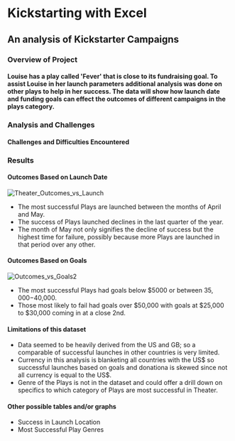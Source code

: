 #  Kickstarting with Excel
## An analysis of Kickstarter Campaigns

### Overview of Project

####        Louise has a play called 'Fever' that is close to its fundraising goal. To assist Louise in her launch parameters additional analysis was done on other plays to help in her success. The data will show how launch date and funding goals can effect the outcomes of different campaigns in the plays category.

### Analysis and Challenges



#### Challenges and Difficulties Encountered

### Results

#### Outcomes Based on Launch Date
![Theater_Outcomes_vs_Launch](https://user-images.githubusercontent.com/95381303/147862185-43103c34-3946-48fa-aba6-219fea73fdb0.png)
- The most successful Plays are launched between the months of April and May.
- The success of Plays launched declines in the last quarter of the year.
- The month of May not only signifies the decline of success but the highest time for failure, possibly because more Plays are launched in that period over any other.

#### Outcomes Based on Goals
![Outcomes_vs_Goals2](https://user-images.githubusercontent.com/95381303/148707828-05b57bad-90cb-4479-ac46-f65e2fee5b4d.png)
- The most successful Plays had goals below $5000 or between $35,000-$40,000.
- Those most likely to fail had goals over $50,000 with goals at $25,000 to $30,000 coming in at a close 2nd.

#### Limitations of this dataset
- Data seemed to be heavily derived from the US and GB; so a comparable of successful launches in other countries is very limited.
- Currency in this analysis is blanketing all countries with the US$ so successful launches based on goals and donationa is skewed since not all currency is equal to the US$.
- Genre of the Plays is not in the dataset and could offer a drill down on specifics to which category of Plays are most successful in Theater.

#### Other possible tables and/or graphs
- Success in Launch Location
- Most Successful Play Genres



